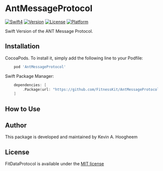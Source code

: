 # AntMessageProtocol

[![Swift4](https://img.shields.io/badge/swift4-compatible-4BC51D.svg?style=flat)](https://developer.apple.com/swift)
[![Version](https://img.shields.io/cocoapods/v/AntMessageProtocol.svg?style=flat)](http://cocoapods.org/pods/AntMessageProtocol)
[![License](https://img.shields.io/cocoapods/l/AntMessageProtocol.svg?style=flat)](http://cocoapods.org/pods/AntMessageProtocol)
[![Platform](https://img.shields.io/cocoapods/p/AntMessageProtocol.svg?style=flat)](http://cocoapods.org/pods/AntMessageProtocol)


Swift Version of the ANT Message Protocol.


## Installation

 CocoaPods. To install it, simply add the following line to your Podfile:

```ruby
    pod 'AntMessageProtocol'
```

Swift Package Manager:
```swift
    dependencies: [
        .Package(url: "https://github.com/FitnessKit/AntMessageProtocol", .branch("swift42"))
    ]
```

## How to Use

## Author

This package is developed and maintained by Kevin A. Hoogheem

## License

FitDataProtocol is available under the [MIT license](http://opensource.org/licenses/MIT)
